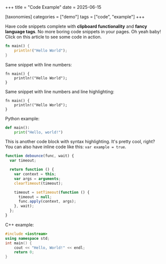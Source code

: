 +++
title = "Code Example"
date = 2025-06-15

[taxonomies]
categories = ["demo"]
tags = ["code", "example"]
+++

Have code snippets complete with **clipboard functionality** and **fancy
language tags**. No more boring code snippets in your pages. Oh yeah baby! Click
on this article to see some code in action.

<!-- more -->

```rust
fn main() {
    println!("Hello World");
}
```

Same snippet with line numbers:

```rust,linenos
fn main() {
    println!("Hello World");
}
```

Same snippet with line numbers and line highlighting:

```rust,hl_lines=2,linenos
fn main() {
    println!("Hello World");
}
```

Python example:

```python
def main():
    print("Hello, world!")
```

This is another code block with syntax highlighting. It's pretty cool, right?
You can also have inline code like this: `var example = true`.

```js
function debounce(func, wait) {
  var timeout;

  return function () {
    var context = this;
    var args = arguments;
    clearTimeout(timeout);

    timeout = setTimeout(function () {
      timeout = null;
      func.apply(context, args);
    }, wait);
  };
}
```

C++ example:

```cpp
#include <iostream>
using namespace std;
int main() {
    cout << "Hello, World!" << endl;
    return 0;
}
```
